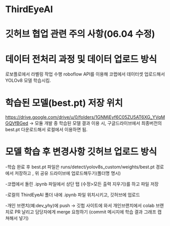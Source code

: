 # ThirdEyeAI

# 깃허브 협업 관련 주의 사항(06.04 수정)

# 데이터 전처리 과정 및 데이터 업로드 방식
로보플로에서 라벨링 작업 수행
roboflow API를 이용해 코랩에서 데이터셋 업로드해서 YOLOv8 모델 학습시킴.

# 학습된 모델(best.pt) 저장 위치
https://drive.google.com/drive/u/0/folders/1GNMjEyf6C05ZU5AT6XG_YVqMGQVfBGed
-> 모듈 개발 중 학습된 모델 결과 이용 시, 구글드라이브에서 최종버전의 best.pt 다운로드해서 로컬에서 이용하면 됨.

# 모델 학습 후 변경사항 깃허브 업로드 방식
-학습 완료 후 best.pt 파일은 runs/detect/yolov8s_custom/weights/best.pt 경로에서 저장하고 , 위 공유 드라이브에 업로드해두기(폴더명 명시)

-코랩에서 돌린 .ipynb 파일에서 상단 탭 (수정>모든 출력 지우기)를 하고 파일 저장

-로컬의 ThirdEyeAI 폴더 내에 .ipynb 파일 위치시키고, 깃허브에 업로드

-개인 브랜치(예:dev_yhy)에 push -> 깃헙 사이트에 와서 개인브랜치에서 colab 브랜치로 PR 날리고 담당자에게 merge 요청하기
(commit 메시지에 학습 결과 그래프 캡쳐해서 넣기)

